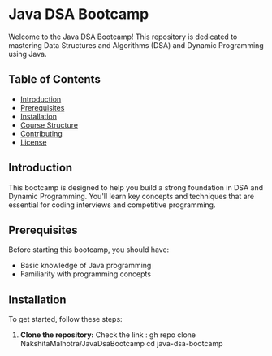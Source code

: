 # Java DSA Bootcamp

Welcome to the Java DSA Bootcamp! This repository is dedicated to mastering Data Structures and Algorithms (DSA) and Dynamic Programming using Java.

## Table of Contents

- [Introduction](#introduction)
- [Prerequisites](#prerequisites)
- [Installation](#installation)
- [Course Structure](#course-structure)
- [Contributing](#contributing)
- [License](#license)

## Introduction

This bootcamp is designed to help you build a strong foundation in DSA and Dynamic Programming. You'll learn key concepts and techniques that are essential for coding interviews and competitive programming.

## Prerequisites

Before starting this bootcamp, you should have:

- Basic knowledge of Java programming
- Familiarity with programming concepts

## Installation

To get started, follow these steps:

1. **Clone the repository:**
  Check the link :
    gh repo clone NakshitaMalhotra/JavaDsaBootcamp
    cd java-dsa-bootcamp

